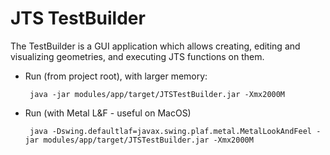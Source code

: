 # JTS TestBuilder

The TestBuilder is a GUI application which allows creating, editing and visualizing geometries, and executing JTS functions on them.

* Run (from project root), with larger memory: 
     
       java -jar modules/app/target/JTSTestBuilder.jar -Xmx2000M 
     
* Run (with Metal L&F - useful on MacOS)

       java -Dswing.defaultlaf=javax.swing.plaf.metal.MetalLookAndFeel -jar modules/app/target/JTSTestBuilder.jar -Xmx2000M
